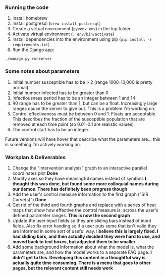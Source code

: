 ### Running the code
1. Install homebrew
2. Install postgresql (`brew install postresql`)
3. Create a virtual environment (`pyvenv env`) in the top folder
4. Activate virtual environment (`. env/bin/activate`)
5. Install dependencies into the environment using pip (`pip install -r requirements.txt`)
6. Run the Django app:
`````
./manage.py runserver
````````
### Some notes about parameters

1. Initial number susceptible has to be > 2 (range 1000-10,000 is pretty normal)
2. Initial number infected has to be greater than 0
3. Infectiousness period has to be an integer between 1 and 14
4. R0 range has to be greater than 1, but can be a float. Increasingly large ranges cause the server to give out. This is a problem I'm working on. 
5. Control effectiveness must be between 0 and 1. Floats are acceptable. This describes the fraction of the susceptible population that are removed at each time point (so 0.01-0.1 are realistic values)
6. The control start has to be an integer.

Future versions will have hover that describe what the parameters are... this is something I'm actively working on.

### Workplan & Deliverables
1. Change the "intervention analysis" graph to an interactive parallel coordinates plot **Done**
2. Modify axes so they have meaningful names instead of symbols **I thought this was done, but found some more colloquial names during our demos. There has definitely been progress though**
3. Add the user's control measure information to the first graph ("SIR Curve(s)") **Done**
4. Get rid of the third and fourth graphs and replace with a series of heat maps that show how effective the control measure is, across the user's defined parameter ranges. **This is now the second graph**
5. Update the user input fields so they are sliding bars instead of input fields. Also fix error handing so if a user puts some that isn't valid they are informed in some sort of useful way.  **I believe this is largely fixed. I had sliding bars, and then actually decided they were hard to use, and moved back to text boxes, but adjusted them to be smaller**
6. Add some background information about what the model is, what the parameters are, and how the model works to a separate FAQ page. **I didn't get to this. Developing this content in a thoughtful way is actually quite time consuming. There is a menu that goes to other pages, but the relevant content still needs work**
